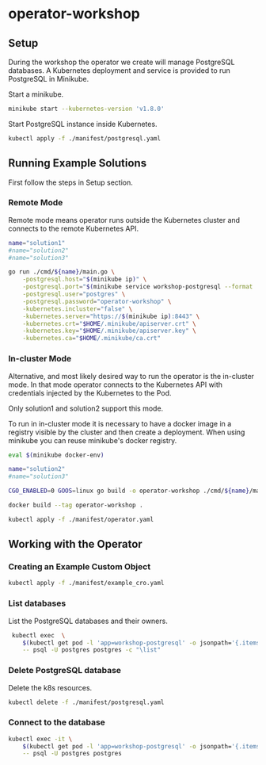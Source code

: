 # operator-workshop

## Setup

During the workshop the operator we create will manage PostgreSQL databases.
A Kubernetes deployment and service is provided to run PostgreSQL in Minikube.

Start a minikube.

```bash
minikube start --kubernetes-version 'v1.8.0'
```

Start PostgreSQL instance inside Kubernetes.

```bash
kubectl apply -f ./manifest/postgresql.yaml
```

## Running Example Solutions

First follow the steps in Setup section.

### Remote Mode

Remote mode means operator runs outside the Kubernetes cluster and connects to
the remote Kubernetes API.

```bash
name="solution1"
#name="solution2"
#name="solution3"

go run ./cmd/${name}/main.go \
    -postgresql.host="$(minikube ip)" \
    -postgresql.port="$(minikube service workshop-postgresql --format '{{.Port}}')" \
    -postgresql.user="postgres" \
    -postgresql.password="operator-workshop" \
    -kubernetes.incluster="false" \
    -kubernetes.server="https://$(minikube ip):8443" \
    -kubernetes.crt="$HOME/.minikube/apiserver.crt" \
    -kubernetes.key="$HOME/.minikube/apiserver.key" \
    -kubernetes.ca="$HOME/.minikube/ca.crt"
```

### In-cluster Mode

Alternative, and most likely desired way to run the operator is the in-cluster
mode. In that mode operator connects to the Kubernetes API with credentials
injected by the Kubernetes to the Pod.

Only solution1 and solution2 support this mode.

To run in in-cluster mode it is necessary to have a docker image in a registry
visible by the cluster and then create a deployment. When using minikube you can
reuse minikube's docker registry.

```bash
eval $(minikube docker-env)

name="solution2"
#name="solution3"

CGO_ENABLED=0 GOOS=linux go build -o operator-workshop ./cmd/${name}/main.go

docker build --tag operator-workshop .

kubectl apply -f ./manifest/operator.yaml
```

## Working with the Operator

### Creating an Example Custom Object

```bash
kubectl apply -f ./manifest/example_cro.yaml
```

### List databases

List the PostgreSQL databases and their owners.

```bash
 kubectl exec  \
    $(kubectl get pod -l 'app=workshop-postgresql' -o jsonpath='{.items[0].metadata.name}') \
    -- psql -U postgres postgres -c "\list"
```

### Delete PostgreSQL database

Delete the k8s resources.

```bash
kubectl delete -f ./manifest/postgresql.yaml
```

### Connect to the database

```bash
kubectl exec -it \
    $(kubectl get pod -l 'app=workshop-postgresql' -o jsonpath='{.items[0].metadata.name}') \
    -- psql -U postgres postgres
```
